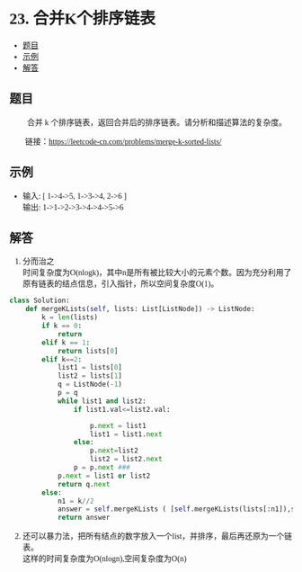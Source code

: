 <font face="微软雅黑">

# 23. 合并K个排序链表

- [题目](#题目)
- [示例](#示例)
- [解答](#解答)

## 题目
&emsp;&emsp;
合并 k 个排序链表，返回合并后的排序链表。请分析和描述算法的复杂度。<br/>

&emsp;&emsp;链接：https://leetcode-cn.com/problems/merge-k-sorted-lists/

## 示例
*  输入:
[
  1->4->5,
  1->3->4,
  2->6
]  <br/>
输出: 1->1->2->3->4->4->5->6<br/>




## 解答

1. 分而治之<br/>
时间复杂度为O(nlogk)，其中n是所有被比较大小的元素个数。因为充分利用了原有链表的结点信息，引入指针，所以空间复杂度O(1)。
```python
class Solution:
    def mergeKLists(self, lists: List[ListNode]) -> ListNode:
        k = len(lists)
        if k == 0:
            return  
        elif k == 1:
            return lists[0]
        elif k==2:
            list1 = lists[0]
            list2 = lists[1]
            q = ListNode(-1)
            p = q 
            while list1 and list2:
                if list1.val<=list2.val:

                    p.next = list1  
                    list1 = list1.next
                else:
                    p.next=list2
                    list2 = list2.next
                p = p.next ###
            p.next = list1 or list2
            return q.next
        else:
            n1 = k//2
            answer = self.mergeKLists ( [self.mergeKLists(lists[:n1]),self.mergeKLists(lists[n1:])] )
            return answer


```

2. 还可以暴力法，把所有结点的数字放入一个list，并排序，最后再还原为一个链表。<br/>
这样的时间复杂度为O(nlogn),空间复杂度为O(n)
</font>

